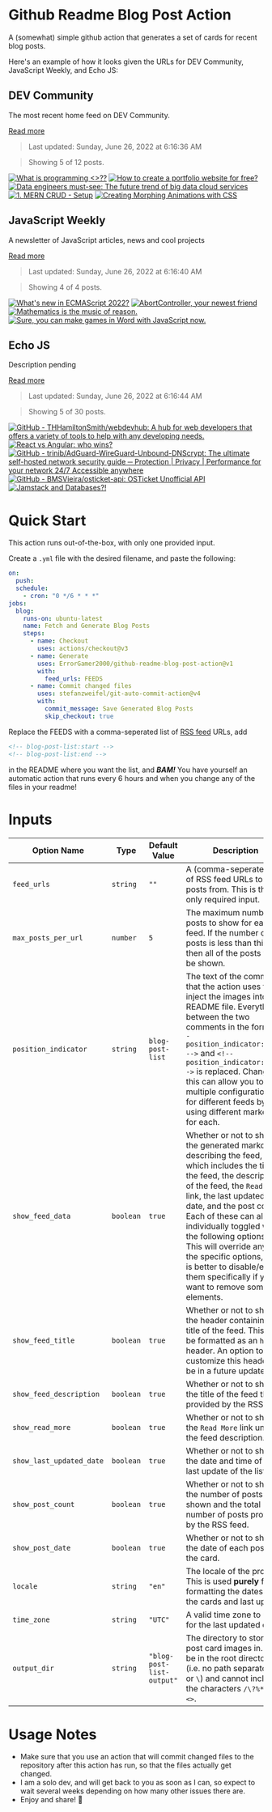 # Github Readme Blog Post Action

A (somewhat) simple github action that generates a set of cards for recent blog posts.

Here's an example of how it looks given the URLs for DEV Community, JavaScript Weekly, and Echo JS:

<!-- post-list:start -->
## DEV Community

The most recent home feed on DEV Community.

[Read more](https://dev.to)
> Last updated: Sunday, June 26, 2022 at 6:16:36 AM

> Showing 5 of 12 posts.

[![What is programming <>??](https://raw.githubusercontent.com/ErrorGamer2000/github-readme-blog-post-action/main/generated_files/DEV_Community/What_is_programming_____.svg)](https://dev.to/evansifyke/what-is-programming--4bbd)
[![How to create a portfolio website for free?](https://raw.githubusercontent.com/ErrorGamer2000/github-readme-blog-post-action/main/generated_files/DEV_Community/How_to_create_a_portfolio_website_for_free_.svg)](https://dev.to/jihedkdiss/how-to-create-a-portfolio-website-for-free-4d0a)
[![Data engineers must-see: The future trend of big data cloud services](https://raw.githubusercontent.com/ErrorGamer2000/github-readme-blog-post-action/main/generated_files/DEV_Community/Data_engineers_must-see__The_future_trend_of_big_data_cloud_services.svg)](https://dev.to/qazmkop/data-engineers-must-see-the-future-trend-of-big-data-cloud-services-196p)
[![1. MERN CRUD - Setup](https://raw.githubusercontent.com/ErrorGamer2000/github-readme-blog-post-action/main/generated_files/DEV_Community/1._MERN_CRUD_-_Setup.svg)](https://dev.to/shubhamtiwari909/mern-crud-setup-148a)
[![Creating Morphing Animations with CSS](https://raw.githubusercontent.com/ErrorGamer2000/github-readme-blog-post-action/main/generated_files/DEV_Community/Creating_Morphing_Animations_with_CSS.svg)](https://dev.to/amirlotfi/creating-morphing-animations-with-css-g0g)


## JavaScript Weekly

A newsletter of JavaScript articles, news and cool projects

[Read more](https://javascriptweekly.com/)
> Last updated: Sunday, June 26, 2022 at 6:16:40 AM

> Showing 4 of 4 posts.

[![What's new in ECMAScript 2022?](https://raw.githubusercontent.com/ErrorGamer2000/github-readme-blog-post-action/main/generated_files/JavaScript_Weekly/What's_new_in_ECMAScript_2022_.svg)](https://javascriptweekly.com/issues/595)
[![AbortController, your newest friend](https://raw.githubusercontent.com/ErrorGamer2000/github-readme-blog-post-action/main/generated_files/JavaScript_Weekly/AbortController__your_newest_friend.svg)](https://javascriptweekly.com/issues/594)
[![Mathematics is the music of reason.](https://raw.githubusercontent.com/ErrorGamer2000/github-readme-blog-post-action/main/generated_files/JavaScript_Weekly/Mathematics_is_the_music_of_reason..svg)](https://javascriptweekly.com/issues/593)
[![Sure, you can make games in Word with JavaScript now.](https://raw.githubusercontent.com/ErrorGamer2000/github-readme-blog-post-action/main/generated_files/JavaScript_Weekly/Sure__you_can_make_games_in_Word_with_JavaScript_now..svg)](https://javascriptweekly.com/issues/592)


## Echo JS

Description pending

[Read more](
http://www.echojs.com
)
> Last updated: Sunday, June 26, 2022 at 6:16:44 AM

> Showing 5 of 30 posts.

[![GitHub - THHamiltonSmith/webdevhub: A hub for web developers that offers a variety of tools to help with any developing needs.](https://raw.githubusercontent.com/ErrorGamer2000/github-readme-blog-post-action/main/generated_files/_Echo_JS_/GitHub_-_THHamiltonSmith_webdevhub__A_hub_for_web_developers_that_offers_a_variety_of_tools_to_help_with_any_developing_needs..svg)](https://github.com/THHamiltonSmith/webdevhub)
[![React vs Angular: who wins?](https://raw.githubusercontent.com/ErrorGamer2000/github-readme-blog-post-action/main/generated_files/_Echo_JS_/React_vs_Angular__who_wins_.svg)](https://blog.openreplay.com/react-vs-angular-who-wins)
[![GitHub - trinib/AdGuard-WireGuard-Unbound-DNScrypt: The ultimate self-hosted network security guide ─ Protection |  Privacy | Performance for your network 24/7 Accessible anywhere](https://raw.githubusercontent.com/ErrorGamer2000/github-readme-blog-post-action/main/generated_files/_Echo_JS_/GitHub_-_trinib_AdGuard-WireGuard-Unbound-DNScrypt__The_ultimate_self-hosted_network_security_guide_─_Protection____Privacy___Performance_for_your_network_24_7_Accessible_anywhere.svg)](https://github.com/trinib/AdGuard-WireGuard-Unbound-DNScrypt)
[![GitHub - BMSVieira/osticket-api: OSTicket Unofficial API](https://raw.githubusercontent.com/ErrorGamer2000/github-readme-blog-post-action/main/generated_files/_Echo_JS_/GitHub_-_BMSVieira_osticket-api__OSTicket_Unofficial_API.svg)](https://github.com/BMSVieira/osticket-api)
[![Jamstack and Databases?!](https://raw.githubusercontent.com/ErrorGamer2000/github-readme-blog-post-action/main/generated_files/_Echo_JS_/Jamstack_and_Databases_!.svg)](https://cfe.dev/events/databases-and-the-jamstack/)


<!-- post-list:end -->

# Quick Start

This action runs out-of-the-box, with only one provided input.

Create a `.yml` file with the desired filename, and paste the following:

```yml
on:
  push:
  schedule:
    - cron: "0 */6 * * *"
jobs:
  blog:
    runs-on: ubuntu-latest
    name: Fetch and Generate Blog Posts
    steps:
      - name: Checkout
        uses: actions/checkout@v3
      - name: Generate
        uses: ErrorGamer2000/github-readme-blog-post-action@v1
        with:
          feed_urls: FEEDS
      - name: Commit changed files
        uses: stefanzweifel/git-auto-commit-action@v4
        with:
          commit_message: Save Generated Blog Posts
          skip_checkout: true
```

Replace the FEEDS with a comma-seperated list of [RSS feed](https://rss.com/blog/how-do-rss-feeds-work/) URLs, add

```md
<!-- blog-post-list:start -->
<!-- blog-post-list:end -->
```

in the README where you want the list, and **_BAM!_** You have yourself an automatic action that runs every 6 hours and when you change any of the files in your readme!

# Inputs

<table>
  <thead>
    <tr>
      <th>Option Name</th>
      <th>Type</th>
      <th>Default Value</th>
      <th>Description</th>
    </tr>
  </thead>
  <tbody>
    <tr>
      <td><code>feed_urls</code></td>
      <td><code>string</code></td>
      <td><code>""</code></td>
      <td>A (comma-seperated) list of RSS feed URLs to load posts from. This is the only required input.</td>
    </tr>
    <tr>
      <td><code>max_posts_per_url</code></td>
      <td><code>number</code></td>
      <td><code>5</code></td>
      <td>The maximum number of posts to show for each feed. If the number of posts is less than this, then all of the posts will be shown.</td>
    </tr>
    <tr>
      <td><code>position_indicator</code></td>
      <td><code>string</code></td>
      <td><code>blog-post-list</code></td>
      <td>The text of the comments that the action uses to inject the images into the README file. Everything between the two comments in the form <code>&lt;!-- position_indicator:start --&gt;</code> and <code>&lt;!-- position_indicator:end --&gt;</code> is replaced. Changing this can allow you to use multiple configurations for different feeds by using different markers for each.</td>
    </tr>
    <tr>
      <td><code>show_feed_data</code></td>
      <td><code>boolean</code></td>
      <td><code>true</code></td>
      <td>Whether or not to show the generated markdown describing the feed, which includes the title of the feed, the description of the feed, the <code>Read More</code> link, the last updated date, and the post count. Each of these can also be individually toggled with the following options. This will override any of the specific options, so it is better to disable/enable them specifically if you want to remove some elements.</td>
    </tr>
    <tr>
      <td><code>show_feed_title</code></td>
      <td><code>boolean</code></td>
      <td><code>true</code></td>
      <td>Whether or not to show the header containing the title of the feed. This will be formatted as an <code>h2</code> header. An option to customize this header will be in a future update.</td>
    </tr>
    <tr>
      <td><code>show_feed_description</code></td>
      <td><code>boolean</code></td>
      <td><code>true</code></td>
      <td>Whether or not to show the title of the feed that is provided by the RSS feed.</td>
    </tr>
    <tr>
      <td><code>show_read_more</code></td>
      <td><code>boolean</code></td>
      <td><code>true</code></td>
      <td>Whether or not to show the <code>Read More</code> link under the feed description.</td>
    </tr>
    <tr>
      <td><code>show_last_updated_date</code></td>
      <td><code>boolean</code></td>
      <td><code>true</code></td>
      <td>Whether or not to show the date and time of the last update of the list.</td>
    </tr>
    <tr>
      <td><code>show_post_count</code></td>
      <td><code>boolean</code></td>
      <td><code>true</code></td>
      <td>Whether or not to show the number of posts shown and the total number of posts provided by the RSS feed.</td>
    </tr>
    <tr>
      <td><code>show_post_date</code></td>
      <td><code>boolean</code></td>
      <td><code>true</code></td>
      <td>Whether or not to show the date of each post on the card.</td>
    </tr>
    <tr>
      <td><code>locale</code></td>
      <td><code>string</code></td>
      <td><code>"en"</code></td>
      <td>The locale of the project. This is used <strong>purely</strong> for formatting the dates of the cards and last update.</td>
    </tr>
    <tr>
      <td><code>time_zone</code></td>
      <td><code>string</code></td>
      <td><code>"UTC"</code></td>
      <td>A valid time zone to use for the last updated date.</td>
    </tr>
    <tr>
      <td><code>output_dir</code></td>
      <td><code>string</code></td>
      <td><code>"blog-post-list-output"</code></td>
      <td>The directory to store the post card images in. Must be in the root directory (i.e. no path separators <code>/</code> or <code>\</code>) and cannot include the characters <code>/\?%*:|"&lt;&gt;</code>.</td>
    </tr>
<!--
    <tr>
      <td><code></code></td>
      <td><cde></cde></td>
      <td><code></code></td>
      <td></td>
    </tr>
-->
  </tbody>
</table>

# Usage Notes

- Make sure that you use an action that will commit changed files to the repository after this action has run, so that the files actually get changed.
- I am a solo dev, and will get back to you as soon as I can, so expect to wait several weeks depending on how many other issues there are.
- Enjoy and share! 🤗
